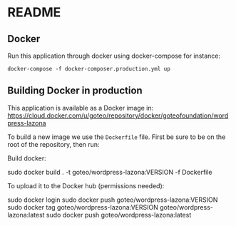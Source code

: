 # README

Docker
------

Run this application through docker using docker-compose for instance:

```
docker-compose -f docker-composer.production.yml up
```

Building Docker in production
-----------------------------

This application is available as a Docker image in: https://cloud.docker.com/u/goteo/repository/docker/goteofoundation/wordpress-lazona

To build a new image we use the `Dockerfile` file. First be sure to be on the root of the repository, then run:

Build docker:

sudo docker build . -t goteo/wordpress-lazona:VERSION -f Dockerfile

To upload it to the Docker hub (permissions needed):

sudo docker login
sudo docker push goteo/wordpress-lazona:VERSION
sudo docker tag goteo/wordpress-lazona:VERSION goteo/wordpress-lazona:latest
sudo docker push goteo/wordpress-lazona:latest

